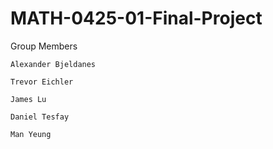 # MATH-0425-01-Final-Project

Group Members

    Alexander Bjeldanes

    Trevor Eichler

    James Lu

    Daniel Tesfay

    Man Yeung
